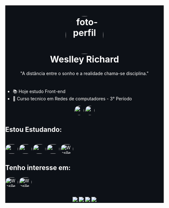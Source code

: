 <style>
  div > img {
      height: 30px;
      border-radius: 50px;
  }
</style>
<main style="background-color: 0d1117; color: white;">
  <h1 align="center">
    <br>
    <img style="border-radius: 100%;" src="https://avatars.githubusercontent.com/u/117620005?v=4" alt="foto-perfil" width="120"/>
    <br>
    Weslley Richard
    <br>
  </h1>
  <p align="center">"A distância entre o sonho e a realidade chama-se disciplina."</p>
  <h1></h1>
  
  <!-- Aperta windowns + . -->
  - 📚 Hoje estudo Front-end
  - 📖 Curso tecnico em Redes de computadores - 3° Período
  
  <div align="center">
    <img height="180em" src="https://github-readme-stats.vercel.app/api?username=weslleyrichardi&show_icons=true&theme=radical"/>
    <img height="180em" src="https://github-readme-stats.vercel.app/api/top-langs/?username=weslleyrichardi&layout=compact&theme=radical">
  </div>
  
  ## Estou Estudando:
  <div style="display: inline_block;"><br>
    <img  height="30" width="40" src="https://cdn.jsdelivr.net/gh/devicons/devicon/icons/html5/html5-original.svg" />
    <img  height="30" width="40" src="https://cdn.jsdelivr.net/gh/devicons/devicon/icons/css3/css3-original.svg"/>
    <img  height="30" width="40" src="https://cdn.jsdelivr.net/gh/devicons/devicon/icons/javascript/javascript-original.svg"/>
    <img  height="30" width="40" src="https://cdn.jsdelivr.net/gh/devicons/devicon/icons/python/python-original.svg" />
    <img alt="Weslley-njs" height="30" width="40" src="https://cdn.jsdelivr.net/gh/devicons/devicon/icons/nodejs/nodejs-original.svg" />
  </div>
  
  ## Tenho interesse em:
  <div>
    <img alt="Weslley-ts" height="30" width="40" src="https://cdn.jsdelivr.net/gh/devicons/devicon/icons/typescript/typescript-original.svg" />
    <img alt="Weslley-react" height="30" width="40" src="https://cdn.jsdelivr.net/gh/devicons/devicon/icons/react/react-original.svg" />
  </div>
  
  ##
  <div align="center">
    <a href="https://instagram.com/dev.weslleyrichard" target="_blank"><img src="https://img.shields.io/badge/Instagram-E4405F?style=for-the-badge&logo=instagram&logoColor=white"/></a>
    <a href="https://www.linkedin.com/in/weslley-richard/" target="_blank"><img src="https://img.shields.io/badge/LinkedIn-0077B5?style=for-the-badge&logo=linkedin&logoColor=white"/></a>
    <a href="https://discord.gg/Hm47gvEpQQ" target="_blank"><img src="https://img.shields.io/badge/Discord-7289DA?style=for-the-badge&logo=discord&logoColor=white"/></a>
    <a href="https://www.youtube.com/@dev.weslleyrichard" target="_blank"><img src="https://img.shields.io/badge/YouTube-FF0000?style=for-thebadge&logo=youtube&logoColor=white"/></a>
  </div>
</main>
